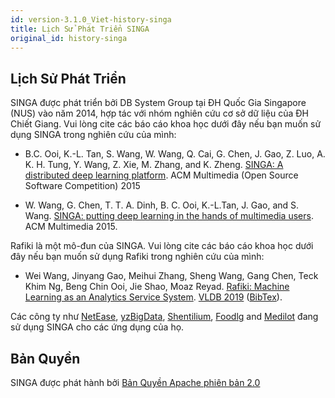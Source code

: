 ```yaml
---
id: version-3.1.0_Viet-history-singa
title: Lịch Sử Phát Triển SINGA
original_id: history-singa
---
```


<!--- Licensed to the Apache Software Foundation (ASF) under one or more contributor license agreements.  See the NOTICE file distributed with this work for additional information regarding copyright ownership.  The ASF licenses this file to you under the Apache License, Version 2.0 (the "License"); you may not use this file except in compliance with the License.  You may obtain a copy of the License at http://www.apache.org/licenses/LICENSE-2.0 Unless required by applicable law or agreed to in writing, software distributed under the License is distributed on an "AS IS" BASIS, WITHOUT WARRANTIES OR CONDITIONS OF ANY KIND, either express or implied.  See the License for the specific language governing permissions and limitations under the License.  -->

## Lịch Sử Phát Triển

SINGA được phát triển bởi DB System Group tại ĐH Quốc Gia Singapore (NUS) vào
năm 2014, hợp tác với nhóm nghiên cứu cơ sở dữ liệu của ĐH Chiết Giang. Vui lòng
cite các báo cáo khoa học dưới đây nếu bạn muốn sử dụng SINGA trong nghiên cứu
của mình:

- B.C. Ooi, K.-L. Tan, S. Wang, W. Wang, Q. Cai, G. Chen, J. Gao, Z. Luo, A. K.
  H. Tung, Y. Wang, Z. Xie, M. Zhang, and K. Zheng.
  [SINGA: A distributed deep learning platform](http://www.comp.nus.edu.sg/~ooibc/singaopen-mm15.pdf).
  ACM Multimedia (Open Source Software Competition) 2015

- W. Wang, G. Chen, T. T. A. Dinh, B. C. Ooi, K.-L.Tan, J. Gao, and S. Wang.
  [SINGA: putting deep learning in the hands of multimedia users](http://www.comp.nus.edu.sg/~ooibc/singa-mm15.pdf).
  ACM Multimedia 2015.

Rafiki là một mô-đun của SINGA. Vui lòng cite các báo cáo khoa học dưới đây nếu
bạn muốn sử dụng Rafiki trong nghiên cứu của mình:

- Wei Wang, Jinyang Gao, Meihui Zhang, Sheng Wang, Gang Chen, Teck Khim Ng, Beng
  Chin Ooi, Jie Shao, Moaz Reyad.
  [Rafiki: Machine Learning as an Analytics Service System](http://www.vldb.org/pvldb/vol12/p128-wang.pdf).
  [VLDB 2019](http://vldb.org/2019/)
  ([BibTex](https://dblp.org/rec/bib2/journals/pvldb/WangWGZCNOS18.bib)).

Các công ty như [NetEase](http://tech.163.com/17/0602/17/CLUL016I00098GJ5.html),
[yzBigData](http://www.yzbigdata.com/en/index.html),
[Shentilium](https://shentilium.com/), [Foodlg](http://www.foodlg.com/) and
[Medilot](https://medilot.com/technologies) đang sử dụng SINGA cho các ứng dụng
của họ.

## Bản Quyền

SINGA được phát hành bởi
[Bản Quyền Apache phiên bản 2.0](http://www.apache.org/licenses/LICENSE-2.0)
